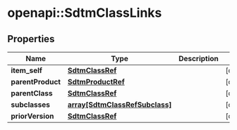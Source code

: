 # openapi::SdtmClassLinks


## Properties
Name | Type | Description | Notes
------------ | ------------- | ------------- | -------------
**item_self** | [**SdtmClassRef**](SdtmClassRef.md) |  | [optional] 
**parentProduct** | [**SdtmProductRef**](SdtmProductRef.md) |  | [optional] 
**parentClass** | [**SdtmClassRef**](SdtmClassRef.md) |  | [optional] 
**subclasses** | [**array[SdtmClassRefSubclass]**](SdtmClassRefSubclass.md) |  | [optional] 
**priorVersion** | [**SdtmClassRef**](SdtmClassRef.md) |  | [optional] 



